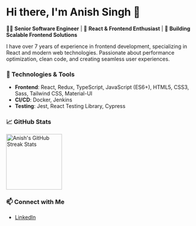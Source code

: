 # Hi there, I'm Anish Singh 👋

👨‍💻 **Senior Software Engineer** | 🧩 **React & Frontend Enthusiast** | 🚀 **Building Scalable Frontend Solutions**

I have over 7 years of experience in frontend development, specializing in React and modern web technologies. Passionate about performance optimization, clean code, and creating seamless user experiences.

### 🔧 Technologies & Tools
- **Frontend**: React, Redux, TypeScript, JavaScript (ES6+), HTML5, CSS3, Sass, Tailwind CSS, Material-UI
- **CI/CD**: Docker, Jenkins
- **Testing**: Jest, React Testing Library, Cypress

### 📈 GitHub Stats
  <img height="150em" src="https://github-readme-streak-stats.herokuapp.com/?user=anishsingh293&hide_border=true" alt="Anish's GitHub Streak Stats" />

### 📫 Connect with Me
- [LinkedIn](https://www.linkedin.com/in/anishsingh293/)
